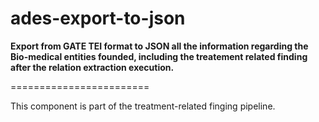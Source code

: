 ades-export-to-json
========================

<b>Export from GATE TEI format to JSON all the information regarding the Bio-medical entities founded, including the treatement related finding after the relation extraction execution. </b>   

========================

This component is part of the treatment-related finging pipeline.





		
		
